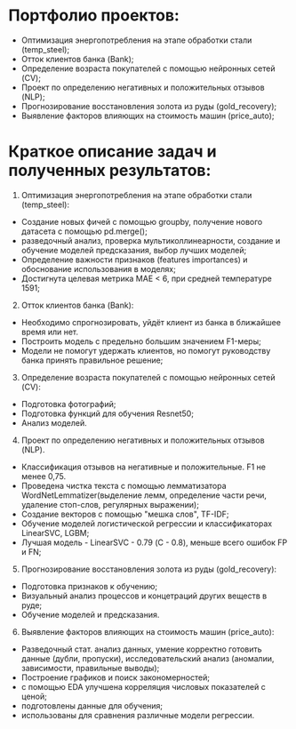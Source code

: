 # Портфолио проектов:
  - Оптимизация энергопотребления на этапе обработки стали (temp_steel);
  - Отток клиентов банка (Bank);
  - Определение возраста покупателей с помощью нейронных сетей (CV);
  - Проект по определению негативных и положительных отзывов (NLP);
  - Прогнозирование восстановления золота из руды (gold_recovery);
  - Выявление факторов влияющих на стоимость машин (price_auto);



# Краткое описание задач и полученных результатов:
1. Оптимизация энергопотребления на этапе обработки стали (temp_steel):
  - Создание новых фичей с помощью groupby, получение нового датасета с помощью pd.merge();
  - разведочный анализ, проверка мультиколлинеарности, создание и обучение моделей предсказания, выбор лучших моделей;
  - Определение важности признаков (features importances) и обоснование использования в моделях;
  - Достигнута целевая метрика MAE < 6, при средней температуре 1591;
  
2.  Отток клиентов банка (Bank):
  - Необходимо спрогнозировать, уйдёт клиент из банка в ближайшее время или нет.
  - Построить модель с предельно большим значением F1-меры;
  - Модели не помогут удержать клиентов, но помогут руководству банка принять правильное решение;
  
3. Определение возраста покупателей с помощью нейронных сетей (CV):
  - Подготовка фотографий;
  - Подготовка функций для обучения Resnet50;
  - Анализ моделей.

4. Проект по определению негативных и положительных отзывов (NLP).
  - Классификация отзывов на негативные и положительные. F1 не менее 0,75.
  - Проведена чистка текста с помощью лемматизатора WordNetLemmatizer(выделение лемм, определение части речи, удаление стоп-слов, регулярных выражении);
  - Создание векторов с помощью "мешка слов", TF-IDF;
  - Обучение моделей логистической регрессии и классификаторах LinearSVC, LGBM;
  - Лучшая модель - LinearSVC - 0.79 (С - 0.8), меньше всего ошибок FP и FN;

5. Прогнозирование восстановления золота из руды (gold_recovery):
  - Подготовка признаков к обучению;
  - Визуальный анализ процессов и концетраций других веществ в руде;
  -  Обучение моделей и предсказания.
 
6. Выявление факторов влияющих на стоимость машин (price_auto):
  - Разведочный стат. анализ данных, умение корректно готовить данные (дубли, пропуски), исследовательский анализ (аномалии, зависимости, правильные выводы);
  - Построение графиков и поиск закономерностей;
  - с помощью EDA улучшена корреляция числовых показателей с ценой;
  - подготовлены данные для обучения;
  - использованы для сравнения различные модели регрессии.
